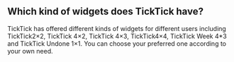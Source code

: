 ## Which kind of widgets does TickTick have?
TickTick has offered different kinds of widgets for different users including TickTick2×2, TickTick 4×2, TickTick 4×3, TickTick4×4, TickTick Week 4*3 and TickTick Undone 1×1. You can choose your preferred one according to your own need.

